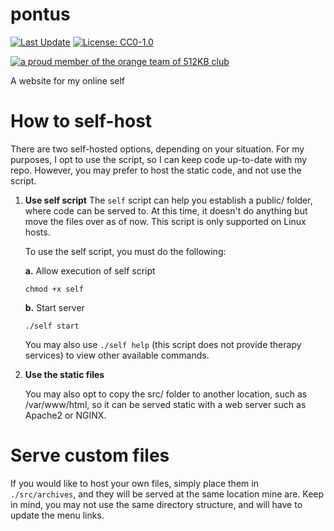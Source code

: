 # pontus
[![Last Update](https://img.shields.io/badge/last_update-16_Dec_2024-blue)](#)
[![License: CC0-1.0](https://img.shields.io/badge/License-CC0_1.0-lightgrey.svg)](http://creativecommons.org/publicdomain/zero/1.0/)

<a href="https://512kb.club"><img src="https://512kb.club/assets/images/orange-team.svg" alt="a proud member of the orange team of 512KB club" /></a>

A website for my online self

# How to self-host
There are two self-hosted options, depending on your situation. For my purposes, I opt to use the script, so I can keep code up-to-date with my repo. However, you may prefer to host the static code, and not use the script.

1. **Use self script**
The `self` script can help you establish a public/ folder, where code can be served to. At this time, it doesn't do anything but move the files over as of now. This script is only supported on Linux hosts.

    To use the self script, you must do the following:

    **a.**  Allow execution of self script

    ```shell
    chmod +x self
    ```

    **b.** Start server

    ```shell
    ./self start
    ```

    You may also use `./self help` (this script does not provide therapy services) to view other available commands.

2. **Use the static files**

    You may also opt to copy the src/ folder to another location, such as /var/www/html, so it can be served static with a web server such as Apache2 or NGINX.

# Serve custom files

If you would like to host your own files, simply place them in `./src/archives`, and they will be served at the same location mine are. Keep in mind, you may not use the same directory structure, and will have to update the menu links.
